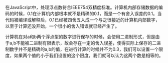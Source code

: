 在JavaScript中，处理浮点数符合IEEE754双精度标准。计算机内部存储数据的编码的时候，0.1在计算机内部根本就不是精确的0.1，而是一个有舍入误差的0.1。当代码被编译或解释后，0.1已经被四舍五入成一个与之很接近的计算机内部数字，以至于计算还没开始，一个很小的舍入错误就已经产生了。

计算机在对a和b两个浮点型的数字进行保存的时候，会使用二进制形式，但是由于a,b不能被二进制有限表示，故会存在一定的舍入误差，使得实际上保存的二进制数字并不是精确的a,b的值，在进行计算的时候并不为0.3，我们可以设置一个限度，如果两个值的小于我们设置的这个限度，我们就可以认为这两个数是相等的。
